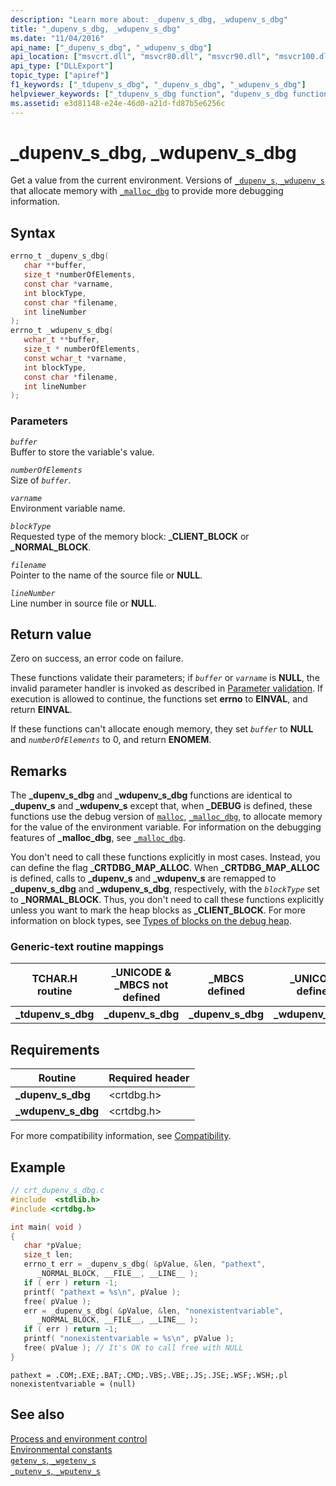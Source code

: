 ```yaml
---
description: "Learn more about: _dupenv_s_dbg, _wdupenv_s_dbg"
title: "_dupenv_s_dbg, _wdupenv_s_dbg"
ms.date: "11/04/2016"
api_name: ["_dupenv_s_dbg", "_wdupenv_s_dbg"]
api_location: ["msvcrt.dll", "msvcr80.dll", "msvcr90.dll", "msvcr100.dll", "msvcr100_clr0400.dll", "msvcr110.dll", "msvcr110_clr0400.dll", "msvcr120.dll", "msvcr120_clr0400.dll", "ucrtbase.dll"]
api_type: ["DLLExport"]
topic_type: ["apiref"]
f1_keywords: ["_tdupenv_s_dbg", "_dupenv_s_dbg", "_wdupenv_s_dbg"]
helpviewer_keywords: ["_tdupenv_s_dbg function", "dupenv_s_dbg function", "_wdupenv_s_dbg function", "environment variables", "tdupenv_s_dbg function", "wdupenv_s_dbg function", "_dupenv_s_dbg function"]
ms.assetid: e3d81148-e24e-46d0-a21d-fd87b5e6256c
---
```

# _dupenv_s_dbg, _wdupenv_s_dbg

Get a value from the current environment.  Versions of [`_dupenv_s`, `_wdupenv_s`](dupenv-s-wdupenv-s.md) that allocate memory with [`_malloc_dbg`](malloc-dbg.md) to provide more debugging information.

## Syntax

```C
errno_t _dupenv_s_dbg(
   char **buffer,
   size_t *numberOfElements,
   const char *varname,
   int blockType,
   const char *filename,
   int lineNumber
);
errno_t _wdupenv_s_dbg(
   wchar_t **buffer,
   size_t * numberOfElements,
   const wchar_t *varname,
   int blockType,
   const char *filename,
   int lineNumber
);
```

### Parameters

*`buffer`*\
Buffer to store the variable's value.

*`numberOfElements`*\
Size of *`buffer`*.

*`varname`*\
Environment variable name.

*`blockType`*\
Requested type of the memory block: **_CLIENT_BLOCK** or **_NORMAL_BLOCK**.

*`filename`*\
Pointer to the name of the source file or **NULL**.

*`lineNumber`*\
Line number in source file or **NULL**.

## Return value

Zero on success, an error code on failure.

These functions validate their parameters; if *`buffer`* or *`varname`* is **NULL**, the invalid parameter handler is invoked as described in [Parameter validation](../parameter-validation.md). If execution is allowed to continue, the functions set **errno** to **EINVAL**, and return **EINVAL**.

If these functions can't allocate enough memory, they set *`buffer`* to **NULL** and *`numberOfElements`* to 0, and return **ENOMEM**.

## Remarks

The **_dupenv_s_dbg** and **_wdupenv_s_dbg** functions are identical to **_dupenv_s** and **_wdupenv_s** except that, when **_DEBUG** is defined, these functions use the debug version of [`malloc`](malloc.md), [`_malloc_dbg`](malloc-dbg.md), to allocate memory for the value of the environment variable. For information on the debugging features of **_malloc_dbg**, see [`_malloc_dbg`](malloc-dbg.md).

You don't need to call these functions explicitly in most cases. Instead, you can define the flag **_CRTDBG_MAP_ALLOC**. When **_CRTDBG_MAP_ALLOC** is defined, calls to **_dupenv_s** and **_wdupenv_s** are remapped to **_dupenv_s_dbg** and **_wdupenv_s_dbg**, respectively, with the *`blockType`* set to **_NORMAL_BLOCK**. Thus, you don't need to call these functions explicitly unless you want to mark the heap blocks as **_CLIENT_BLOCK**. For more information on block types, see [Types of blocks on the debug heap](/visualstudio/debugger/crt-debug-heap-details).

### Generic-text routine mappings

|TCHAR.H routine|_UNICODE & _MBCS not defined|_MBCS defined|_UNICODE defined|
|---------------------|------------------------------------|--------------------|-----------------------|
|**_tdupenv_s_dbg**|**_dupenv_s_dbg**|**_dupenv_s_dbg**|**_wdupenv_s_dbg**|

## Requirements

|Routine|Required header|
|-------------|---------------------|
|**_dupenv_s_dbg**|\<crtdbg.h>|
|**_wdupenv_s_dbg**|\<crtdbg.h>|

For more compatibility information, see [Compatibility](../compatibility.md).

## Example

```C
// crt_dupenv_s_dbg.c
#include  <stdlib.h>
#include <crtdbg.h>

int main( void )
{
   char *pValue;
   size_t len;
   errno_t err = _dupenv_s_dbg( &pValue, &len, "pathext",
      _NORMAL_BLOCK, __FILE__, __LINE__ );
   if ( err ) return -1;
   printf( "pathext = %s\n", pValue );
   free( pValue );
   err = _dupenv_s_dbg( &pValue, &len, "nonexistentvariable",
      _NORMAL_BLOCK, __FILE__, __LINE__ );
   if ( err ) return -1;
   printf( "nonexistentvariable = %s\n", pValue );
   free( pValue ); // It's OK to call free with NULL
}
```

```Output
pathext = .COM;.EXE;.BAT;.CMD;.VBS;.VBE;.JS;.JSE;.WSF;.WSH;.pl
nonexistentvariable = (null)
```

## See also

[Process and environment control](../process-and-environment-control.md)\
[Environmental constants](../environmental-constants.md)\
[`getenv_s`, `_wgetenv_s`](getenv-s-wgetenv-s.md)\
[`_putenv_s`, `_wputenv_s`](putenv-s-wputenv-s.md)
